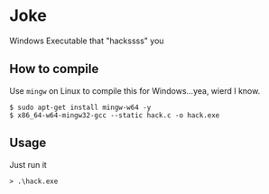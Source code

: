 # Joke
Windows Executable that "hackssss" you

## How to compile

Use `mingw` on Linux to compile this for Windows...yea, wierd I know.

    $ sudo apt-get install mingw-w64 -y
    $ x86_64-w64-mingw32-gcc --static hack.c -o hack.exe
    
    
## Usage

Just run it

    > .\hack.exe 
